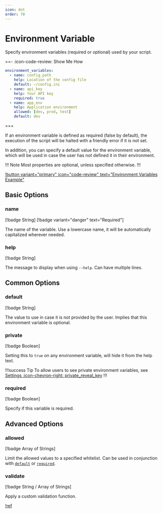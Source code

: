 ```yaml
---
icon: dot
order: 70
---
```


# Environment Variable

Specify environment variables (required or optional) used by your script.

==- :icon-code-review: Show Me How
```yaml bashly.yml
environment_variables:
  - name: config_path
    help: Location of the config file
    default: ~/config.ini
  - name: api_key
    help: Your API key
    required: true
  - name: app_env
    help: Application environment
    allowed: [dev, prod, test]
    default: dev
```
===

If an environment variable is defined as required (false by default), the
execution of the script will be halted with a friendly error if it is not set.

In addition, you can specify a default value for the environment variable, which
will be used in case the user has not defined it in their environment.

!!! Note
Most properties are optional, unless specified otherwise.
!!!


[!button variant="primary" icon="code-review" text="Environment Variables Example"](https://github.com/bashly-framework/bashly/tree/master/examples/environment-variables#readme)

## Basic Options

### name

[!badge String] [!badge variant="danger" text="Required"]

The name of the variable. Use a lowercase name, it will be automatically
capitalized wherever needed.


### help

[!badge String]

The message to display when using `--help`. Can have multiple lines.



## Common Options

### default

[!badge String]

The value to use in case it is not provided by the user. Implies that this
environment variable is optional.

### private

[!badge Boolean]

Setting this to `true` on any environment variable, will hide it from the help
text.

!!!success Tip
To allow users to see private environment variables, see
[Settings :icon-chevron-right: private_reveal_key](/usage/settings/#private_reveal_key)
!!!

### required

[!badge Boolean]

Specify if this variable is required.

## Advanced Options

### allowed

[!badge Array of Strings]

Limit the allowed values to a specified whitelist. Can be used in conjunction
with [`default`](#default) or [`required`](#required).

### validate

[!badge String / Array of Strings]

Apply a custom validation function.

[!ref](/advanced/validations)
